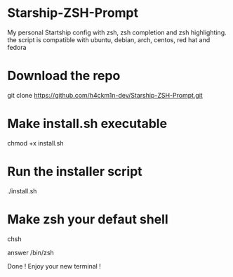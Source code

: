 # Starship-ZSH-Prompt
My personal Startship config with zsh, zsh completion and zsh highlighting. the script is compatible with ubuntu, debian, arch, centos, red hat and fedora


# Download the repo
git clone https://github.com/h4ckm1n-dev/Starship-ZSH-Prompt.git

# Make install.sh executable
chmod +x install.sh

# Run the installer script
./install.sh

# Make zsh your defaut shell

chsh

answer /bin/zsh

Done ! Enjoy your new terminal !
